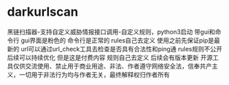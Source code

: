 # darkurlscan
黑链扫描器-支持自定义威胁情报接口调用-自定义规则，python3启动 带gui和命令行
gui界面是粉色的 命令行是正常的
rules自己去定义
使用之前先保证pip是最新的 
url可以通过url_check工具去检查是否具有合法性和ping通
rules规则不公开 后续可以持续优化 但是这是付费内容 规则自己去定义
后续会有版本更新
开源工具仅供交流使用、禁止用于商业用途、非法、作者遵守网络安全法，信奉共产主义，一切用于非法行为均与作者无关，最终解释权归作者所有
